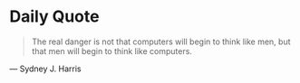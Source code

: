 # Daily Quote

> The real danger is not that computers will begin to think like men, but that men will begin to think like computers.

— Sydney J. Harris

